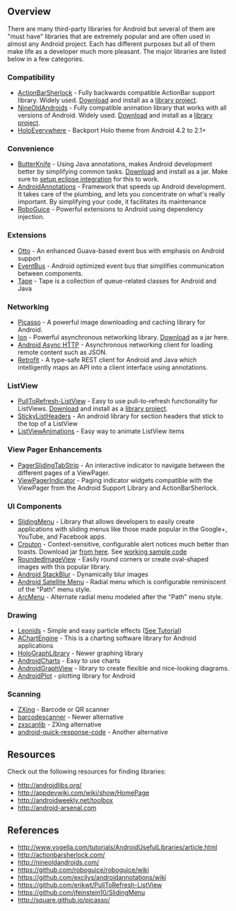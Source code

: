 ## Overview

There are many third-party libraries for Android but several of them are "must have" libraries that are extremely popular and are often used in almost any Android project. Each has different purposes but all of them make life as a developer much more pleasant. The major libraries are listed below in a few categories.

### Compatibility

 * [ActionBarSherlock](http://actionbarsherlock.com/) - Fully backwards compatible ActionBar support library. Widely used. [Download](https://api.github.com/repos/JakeWharton/ActionBarSherlock/zipball/4.4.0) and install as a [library project](http://imgur.com/a/N8baF).
 * [NineOldAndroids](http://nineoldandroids.com/) - Fully compatible animation library that works with all versions of Android. Widely used. [Download](https://github.com/JakeWharton/NineOldAndroids/zipball/master) and install as a [library project](http://imgur.com/a/N8baF).
 * [HoloEverywhere](https://github.com/Prototik/HoloEverywhere) - Backport Holo theme from Android 4.2 to 2.1+

### Convenience

 * [ButterKnife](http://jakewharton.github.io/butterknife/) - Using Java annotations, makes Android development better by simplifying common tasks. [Download](http://jakewharton.github.io/butterknife/#download) and install as a jar. Make sure to [setup eclipse integration](http://jakewharton.github.io/butterknife/ide-eclipse.html) for this to work.
 * [AndroidAnnotations](https://github.com/excilys/androidannotations) - Framework that speeds up Android development. It takes care of the plumbing, and lets you concentrate on what's really important. By simplifying your code, it facilitates its maintenance
 * [RoboGuice](https://github.com/roboguice/roboguice) - Powerful extensions to Android using dependency injection.

### Extensions 
 * [Otto](https://github.com/square/otto) - An enhanced Guava-based event bus with emphasis on Android support
 * [EventBus](https://github.com/greenrobot/EventBus) - Android optimized event bus that simplifies communication between components.
 * [Tape](http://square.github.io/tape/) - Tape is a collection of queue-related classes for Android and Java

### Networking

 * [Picasso](http://square.github.io/picasso/) - A powerful image downloading and caching library for Android.
 * [Ion](https://github.com/koush/ion) - Powerful asynchronous networking library. [Download](https://github.com/koush/ion#get-ion) as a jar here.
 * [Android Async HTTP](http://loopj.com/android-async-http/) - Asynchronous networking client for loading remote content such as JSON.
 * [Retrofit](http://square.github.io/retrofit/) - A type-safe REST client for Android and Java which intelligently maps an API into a client interface using annotations. 

### ListView

 * [PullToRefresh-ListView](https://github.com/erikwt/PullToRefresh-ListView) - Easy to use pull-to-refresh functionality for ListViews. [Download](https://github.com/erikwt/PullToRefresh-ListView/archive/master.zip) and install as a [library project](http://imgur.com/a/N8baF).
 * [StickyListHeaders](https://github.com/emilsjolander/StickyListHeaders) - An android library for section headers that stick to the top of a ListView
 * [ListViewAnimations](https://github.com/nhaarman/ListViewAnimations) - Easy way to animate ListView items

### View Pager Enhancements
* [PagerSlidingTabStrip](https://github.com/astuetz/PagerSlidingTabStrip) - An interactive indicator to navigate between the different pages of a ViewPager. 
* [ViewPagerIndicator](https://github.com/JakeWharton/Android-ViewPagerIndicator) - Paging indicator widgets compatible with the ViewPager from the Android Support Library and ActionBarSherlock. 

### UI Components

 * [SlidingMenu](https://github.com/jfeinstein10/SlidingMenu) - Library that allows developers to easily create applications with sliding menus like those made popular in the Google+, YouTube, and Facebook apps.
 * [Crouton](https://github.com/keyboardsurfer/Crouton) - Context-sensitive, configurable alert notices much better than toasts. Download jar [from here](http://search.maven.org/#search%7Cga%7C1%7Cg%3A%22de.keyboardsurfer.android.widget%22). See [working sample code](https://github.com/thecodepath/android-crouton-sample)
 * [RoundedImageView](https://github.com/vinc3m1/RoundedImageView) - Easily round corners or create oval-shaped images with this popular library.
 * [Android StackBlur](https://github.com/kikoso/android-stackblur) - Dynamically blur images
 * [Android Satellite Menu](https://github.com/siyamed/android-satellite-menu/) - Radial menu which is configurable reminiscent of the "Path" menu style.
 * [ArcMenu](https://github.com/daCapricorn/ArcMenu) - Alternate radial menu modeled after the "Path" menu style.

### Drawing

 * [Leonids](https://github.com/plattysoft/Leonids) - Simple and easy particle effects ([See Tutorial](http://www.plattysoft.com/2014/05/30/leonids-particle-system-lib/))
 * [AChartEngine](http://jaxenter.com/effort-free-graphs-on-android-with-achartengine-46199.html) - This is a charting software library for Android applications
 * [HoloGraphLibrary](https://github.com/Androguide/HoloGraphLibrary) - Newer graphing library
 * [AndroidCharts](https://github.com/dacer/AndroidCharts) - Easy to use charts
 * [AndroidGraphView](http://android-graphview.org/) - library to create flexible and nice-looking diagrams.
 * [AndroidPlot](http://androidplot.com/docs/quickstart/) - plotting library for Android

### Scanning

 * [ZXing](https://github.com/zxing/zxing) - Barcode or QR scanner
 * [barcodescanner](https://github.com/dm77/barcodescanner) - Newer alternative
 * [zxscanlib](https://github.com/LivotovLabs/zxscanlib) - ZXing alternative
 * [android-quick-response-code](https://code.google.com/p/android-quick-response-code/) - Another alternative
 
## Resources

Check out the following resources for finding libraries:

 * <http://androidlibs.org/>
 * <http://appdevwiki.com/wiki/show/HomePage>
 * <http://androidweekly.net/toolbox>
 * <http://android-arsenal.com>

## References

 * <http://www.vogella.com/tutorials/AndroidUsefulLibraries/article.html>
 * <http://actionbarsherlock.com/>
 * <http://nineoldandroids.com/>
 * <https://github.com/roboguice/roboguice/wiki>
 * <https://github.com/excilys/androidannotations/wiki>
 * <https://github.com/erikwt/PullToRefresh-ListView>
 * https://github.com/jfeinstein10/SlidingMenu
 * <http://square.github.io/picasso/>